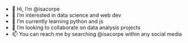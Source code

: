 - 👋 Hi, I’m @isacorpe
- 👀 I’m interested in data science and web dev
- 🌱 I’m currently learning python and js
- 💞️ I’m looking to collaborate on data analysis projects
- 📫 You can reach me by searching @isacorpe within any social media

<!---
isacorpe/isacorpe is a ✨ special ✨ repository because its `README.md` (this file) appears on your GitHub profile.
You can click the Preview link to take a look at your changes.
--->

